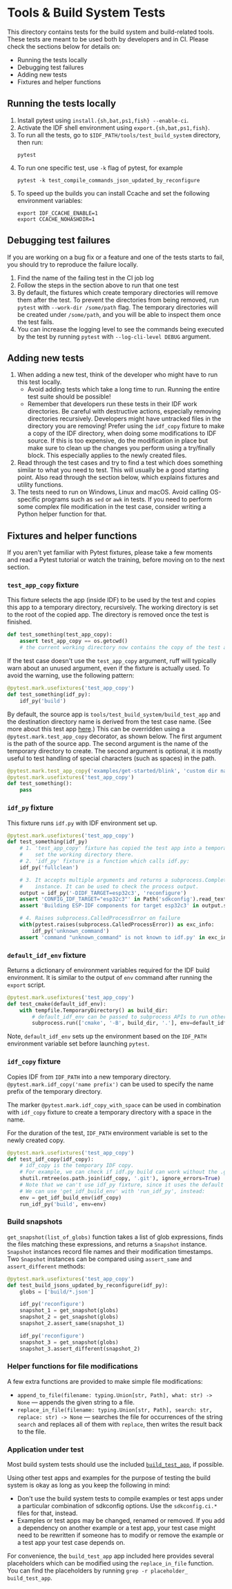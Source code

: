 # Tools & Build System Tests

This directory contains tests for the build system and build-related tools. These tests are meant to be used both by developers and in CI. Please check the sections below for details on:

- Running the tests locally
- Debugging test failures
- Adding new tests
- Fixtures and helper functions

## Running the tests locally

1. Install pytest using `install.{sh,bat,ps1,fish} --enable-ci`.
1. Activate the IDF shell environment using `export.{sh,bat,ps1,fish}`.
1. To run all the tests, go to `$IDF_PATH/tools/test_build_system` directory, then run:
    ```
    pytest
    ```
1. To run one specific test, use `-k` flag of pytest, for example
    ```
    pytest -k test_compile_commands_json_updated_by_reconfigure
    ```
1. To speed up the builds you can install Ccache and set the following environment variables:
    ```
    export IDF_CCACHE_ENABLE=1
    export CCACHE_NOHASHDIR=1
    ```

## Debugging test failures

If you are working on a bug fix or a feature and one of the tests starts to fail, you should try to reproduce the failure locally.

1. Find the name of the failing test in the CI job log
1. Follow the steps in the section above to run that one test
1. By default, the fixtures which create temporary directories will remove them after the test. To prevent the directories from being removed, run `pytest` with `--work-dir /some/path` flag. The temporary directories will be created under `/some/path`, and you will be able to inspect them once the test fails.
1. You can increase the logging level to see the commands being executed by the test by running `pytest` with `--log-cli-level DEBUG` argument.

## Adding new tests

1. When adding a new test, think of the developer who might have to run this test locally.
   - Avoid adding tests which take a long time to run. Running the entire test suite should be possible!
   - Remember that developers run these tests in their IDF work directories. Be careful with destructive actions, especially removing directories recursively. Developers might have untracked files in the directory you are removing! Prefer using the `idf_copy` fixture to make a copy of the IDF directory, when doing some modifications to IDF source. If this is too expensive, do the modification in place but make sure to clean up the changes you perform using a try/finally block. This especially applies to the newly created files.
1. Read through the test cases and try to find a test which does something similar to what you need to test. This will usually be a good starting point. Also read through the section below, which explains fixtures and utility functions.
1. The tests need to run on Windows, Linux and macOS. Avoid calling OS-specific programs such as `sed` or `awk` in tests. If you need to perform some complex file modification in the test case, consider writing a Python helper function for that.

## Fixtures and helper functions

If you aren't yet familiar with Pytest fixtures, please take a few moments and read a Pytest tutorial or watch the training, before moving on to the next section.

### `test_app_copy` fixture

This fixture selects the app (inside IDF) to be used by the test and copies this app to a temporary directory, recursively. The working directory is set to the root of the copied app. The directory is removed once the test is finished.

```python
def test_something(test_app_copy):
    assert test_app_copy == os.getcwd()
    # the current working directory now contains the copy of the test app
```

If the test case doesn't use the `test_app_copy` argument, ruff will typically warn about an unused argument, even if the fixture is actually used. To avoid the warning, use the following pattern:

```python
@pytest.mark.usefixtures('test_app_copy')
def test_something(idf_py):
    idf_py('build')
```

By default, the source app is `tools/test_build_system/build_test_app` and the destination directory name is derived from the test case name. (See more about this test app [here](#application-under-test).) This can be overridden using a `@pytest.mark.test_app_copy` decorator, as shown below. The first argument is the path of the source app. The second argument is the name of the temporary directory to create. The second argument is optional, it is mostly useful to test handling of special characters (such as spaces) in the path.

```python
@pytest.mark.test_app_copy('examples/get-started/blink', 'custom dir name')
@pytest.mark.usefixtures('test_app_copy')
def test_something():
    pass
```

### `idf_py` fixture

This fixture runs `idf.py` with IDF environment set up.

```python
@pytest.mark.usefixtures('test_app_copy')
def test_something(idf_py)
    # 1. 'test_app_copy' fixture has copied the test app into a temporary directory and
    #    set the working directory there.
    # 2. 'idf_py' fixture is a function which calls idf.py:
    idf_py('fullclean')

    # 3. It accepts multiple arguments and returns a subprocess.CompletedProcess
    #    instance. It can be used to check the process output.
    output = idf_py('-DIDF_TARGET=esp32c3', 'reconfigure')
    assert 'CONFIG_IDF_TARGET="esp32c3"' in Path('sdkconfig').read_text()
    assert 'Building ESP-IDF components for target esp32c3' in output.stdout

    # 4. Raises subprocess.CalledProcessError on failure
    with(pytest.raises(subprocess.CalledProcessError)) as exc_info:
        idf_py('unknown_command')
    assert 'command "unknown_command" is not known to idf.py' in exc_info.value.stderr
```

### `default_idf_env` fixture

Returns a dictionary of environment variables required for the IDF build environment. It is similar to the output of `env` command after running the `export` script.

```python
@pytest.mark.usefixtures('test_app_copy')
def test_cmake(default_idf_env):
    with tempfile.TemporaryDirectory() as build_dir:
        # default_idf_env can be passed to subprocess APIs to run other tools
        subprocess.run(['cmake', '-B', build_dir, '.'], env=default_idf_env, check=True)
```

Note, `default_idf_env` sets up the environment based on the `IDF_PATH` environment variable set before launching `pytest`.

### `idf_copy` fixture

Copies IDF from `IDF_PATH` into a new temporary directory. `@pytest.mark.idf_copy('name prefix')` can be used to specify the name prefix of the temporary directory.

The marker `@pytest.mark.idf_copy_with_space` can be used in combination with `idf_copy` fixture to create a temporary directory with a space in the name.

For the duration of the test, `IDF_PATH` environment variable is set to the newly created copy.

```python
@pytest.mark.usefixtures('test_app_copy')
def test_idf_copy(idf_copy):
    # idf_copy is the temporary IDF copy.
    # For example, we can check if idf.py build can work without the .git directory:
    shutil.rmtree(os.path.join(idf_copy, '.git'), ignore_errors=True)
    # Note that we can't use idf_py fixture, since it uses the default IDF path.
    # We can use 'get_idf_build_env' with 'run_idf_py', instead:
    env = get_idf_build_env(idf_copy)
    run_idf_py('build', env=env)
```

### Build snapshots

`get_snapshot(list_of_globs)` function takes a list of glob expressions, finds the files matching these expressions, and returns a `Snapshot` instance. `Snapshot` instances record file names and their modification timestamps. Two `Snapshot` instances can be compared using `assert_same` and `assert_different` methods:

```python
@pytest.mark.usefixtures('test_app_copy')
def test_build_jsons_updated_by_reconfigure(idf_py):
    globs = ['build/*.json']

    idf_py('reconfigure')
    snapshot_1 = get_snapshot(globs)
    snapshot_2 = get_snapshot(globs)
    snapshot_2.assert_same(snapshot_1)

    idf_py('reconfigure')
    snapshot_3 = get_snapshot(globs)
    snapshot_3.assert_different(snapshot_2)
```

### Helper functions for file modifications

A few extra functions are provided to make simple file modifications:

* `append_to_file(filename: typing.Union[str, Path], what: str) -> None` — appends the given string to a file.
* `replace_in_file(filename: typing.Union[str, Path], search: str, replace: str) -> None` — searches the file for occurrences of the string `search` and replaces all of them with `replace`, then writes the result back to the file.

### Application under test

Most build system tests should use the included [`build_test_app`](build_test_app/), if possible.

Using other test apps and examples for the purpose of testing the build system is okay as long as you keep the following in mind:

* Don't use the build system tests to compile examples or test apps under a particular combination of sdkconfig options. Use the `sdkconfig.ci.*` files for that, instead.
* Examples or test apps may be changed, renamed or removed. If you add a dependency on another example or a test app, your test case might need to be rewritten if someone has to modify or remove the example or a test app your test case depends on.

For convenience, the `build_test_app` app included here provides several placeholders which can be modified using the `replace_in_file` function. You can find the placeholders by running `grep -r placeholder_ build_test_app`.
